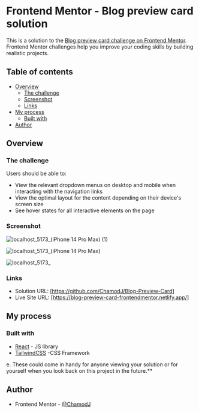 # Frontend Mentor - Blog preview card solution

This is a solution to the [Blog preview card challenge on Frontend Mentor](https://www.frontendmentor.io/challenges/blog-preview-card-ckPaj01IcS). Frontend Mentor challenges help you improve your coding skills by building realistic projects. 

## Table of contents

- [Overview](#overview)
  - [The challenge](#the-challenge)
  - [Screenshot](#screenshot)
  - [Links](#links)
- [My process](#my-process)
  - [Built with](#built-with)
- [Author](#author)

## Overview

### The challenge

Users should be able to:

- View the relevant dropdown menus on desktop and mobile when interacting with the navigation links
- View the optimal layout for the content depending on their device's screen size
- See hover states for all interactive elements on the page

### Screenshot

![localhost_5173_(iPhone 14 Pro Max) (1)](https://github.com/ChamodJ/Intro-Section/assets/121800679/1ce07eb3-a067-4bdc-8642-f9d539750bdc)

![localhost_5173_(iPhone 14 Pro Max)](https://github.com/ChamodJ/Intro-Section/assets/121800679/a24ef5a9-606d-4fe2-b221-a40e3db5c57e)

![localhost_5173_](https://github.com/ChamodJ/Intro-Section/assets/121800679/22d91f6a-925d-496b-8ca1-56311b811596)

### Links

- Solution URL: [https://github.com/ChamodJ/Blog-Preview-Card]
- Live Site URL: [https://blog-preview-card-frontendmentor.netlify.app/]

## My process

### Built with

- [React](https://reactjs.org/) - JS library
- [TailwindCSS](https://tailwindcss.com/) -CSS Framework

e. These could come in handy for anyone viewing your solution or for yourself when you look back on this project in the future.**

## Author
- Frontend Mentor - [@ChamodJ](https://www.frontendmentor.io/profile/ChamodJ)
